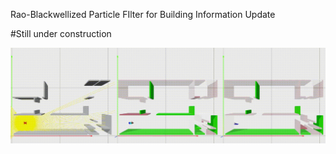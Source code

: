 Rao-Blackwellized Particle FIlter for Building Information Update

#Still under construction

![SC2 Video](docs/vid.gif)
